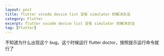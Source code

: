 ```yaml
---
layout: post
title: flutter vscode device list 没有 simulator 的解决办法
category: Flutter
excerpt: flutter vscode device list 没有 simulator 的解决办法
tag: [Flutter]
---
```


不知道为什么出现这个 bug，这个时候运行 flutter doctor，按照提示运行命令就行了
